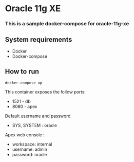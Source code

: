 # Oracle 11g XE

### This is a sample docker-compose for oracle-11g-xe

## System requirements
- Docker
- Docker-compose

## How to run
```
docker-compose up
```

This container exposes the follow ports:
- 1521 - db
- 8080 - apex

Default username and password
- SYS, SYSTEM : oracle

Apex web console :
- workspace: internal
- username: admin
- password: oracle
